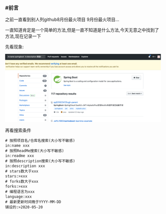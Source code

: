 ### #前言

之前一直看到别人列github8月份最火项目  9月份最火项目...

一直知道肯定是一个简单的方法,但是一直不知道是什么方法,今天无意之中找到了方法,现在记录一下

先看现象:



![image-20200527194401777](https://github.com/ohyemybaby/blog/blob/master/image/image-20200527195346924.png)

再看搜索条件

```shell
# 按照项目名/仓库名搜索(大小写不敏感)
in:name xxx
# 按照ReadMe搜索(大小写不敏感)
in:readme xxx
# 按照description搜索(大小写不敏感)
in:description xxx
# stars数大于xxx
stars:>xxx
# forks数大于xxx
forks:>xxx
# 编程语言为xxx
language:xxx
# 最新更新时间晚于YYYY-MM-DD
铺设的:>2020-05-20

```

